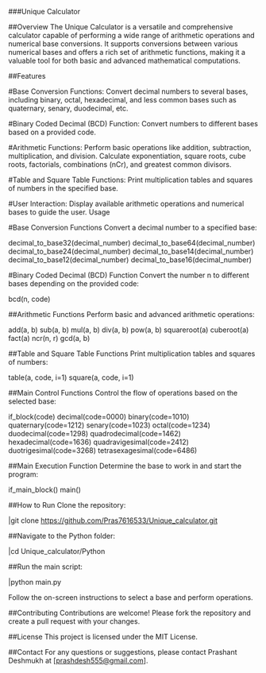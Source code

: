 ###Unique Calculator

##Overview
The Unique Calculator is a versatile and comprehensive calculator capable of performing a wide range of arithmetic operations and numerical base conversions. It supports conversions between various numerical bases and offers a rich set of arithmetic functions, making it a valuable tool for both basic and advanced mathematical computations.

##Features

#Base Conversion Functions:
Convert decimal numbers to several bases, including binary, octal, hexadecimal, and less common bases such as quaternary, senary, duodecimal, etc.

#Binary Coded Decimal (BCD) Function:
Convert numbers to different bases based on a provided code.

#Arithmetic Functions:
Perform basic operations like addition, subtraction, multiplication, and division.
Calculate exponentiation, square roots, cube roots, factorials, combinations (nCr), and greatest common divisors.

#Table and Square Table Functions:
Print multiplication tables and squares of numbers in the specified base.

#User Interaction:
Display available arithmetic operations and numerical bases to guide the user.
Usage

#Base Conversion Functions
Convert a decimal number to a specified base:

decimal_to_base32(decimal_number)
decimal_to_base64(decimal_number)
decimal_to_base24(decimal_number)
decimal_to_base14(decimal_number)
decimal_to_base12(decimal_number)
decimal_to_base16(decimal_number)

#Binary Coded Decimal (BCD) Function
Convert the number n to different bases depending on the provided code:

bcd(n, code)


##Arithmetic Functions
Perform basic and advanced arithmetic operations:

add(a, b)
sub(a, b)
mul(a, b)
div(a, b)
pow(a, b)
squareroot(a)
cuberoot(a)
fact(a)
ncr(n, r)
gcd(a, b)

##Table and Square Table Functions
Print multiplication tables and squares of numbers:

table(a, code, i=1)
square(a, code, i=1)


##Main Control Functions
Control the flow of operations based on the selected base:

if_block(code)
decimal(code=0000)
binary(code=1010)
quaternary(code=1212)
senary(code=1023)
octal(code=1234)
duodecimal(code=1298)
quadrodecimal(code=1462)
hexadecimal(code=1636)
quadravigesimal(code=2412)
duotrigesimal(code=3268)
tetrasexagesimal(code=6486)


##Main Execution Function
Determine the base to work in and start the program:

if_main_block()
main()


##How to Run
Clone the repository:

|git clone https://github.com/Pras7616533/Unique_calculator.git

##Navigate to the Python folder:

|cd Unique_calculator/Python

##Run the main script:


|python main.py

Follow the on-screen instructions to select a base and perform operations.

##Contributing
Contributions are welcome! Please fork the repository and create a pull request with your changes.

##License
This project is licensed under the MIT License.

##Contact
For any questions or suggestions, please contact Prashant Deshmukh at [prashdesh555@gmail.com].

